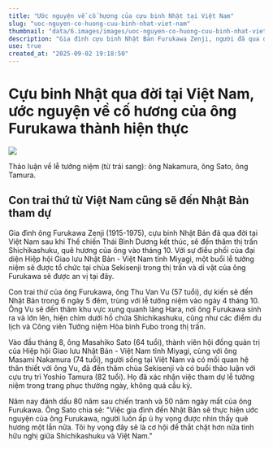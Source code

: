 ```yaml
---
title: "Ước nguyện về cố hương của cựu binh Nhật tại Việt Nam"
slug: "uoc-nguyen-co-huong-cuu-binh-nhat-viet-nam"
thumbnail: "data/6.images/images/uoc-nguyen-co-huong-cuu-binh-nhat-viet-nam.webp"
description: "Gia đình cựu binh Nhật Bản Furukawa Zenji, người đã qua đời tại Việt Nam sau Thế chiến II, sẽ đến thăm quê hương ông ở Miyagi để làm lễ tưởng niệm vào tháng 10, thực hiện ước nguyện trở về quê hương của ông."
use: true
created_at: "2025-09-02 19:18:50"
---
```


# Cựu binh Nhật qua đời tại Việt Nam, ước nguyện về cố hương của ông Furukawa thành hiện thực

![](/images/20250901-00000037-khks-000-1-view.webp)

Thảo luận về lễ tưởng niệm (từ trái sang): ông Nakamura, ông Sato, ông Tamura.

## Con trai thứ từ Việt Nam cũng sẽ đến Nhật Bản tham dự

Gia đình ông Furukawa Zenji (1915-1975), cựu binh Nhật Bản đã qua đời tại Việt Nam sau khi Thế chiến Thái Bình Dương kết thúc, sẽ đến thăm thị trấn Shichikashuku, quê hương của ông vào tháng 10. Với sự điều phối của đại diện Hiệp hội Giao lưu Nhật Bản - Việt Nam tỉnh Miyagi, một buổi lễ tưởng niệm sẽ được tổ chức tại chùa Sekisenji trong thị trấn và di vật của ông Furukawa sẽ được an vị tại đây.

Con trai thứ của ông Furukawa, ông Thu Van Vu (57 tuổi), dự kiến sẽ đến Nhật Bản trong 6 ngày 5 đêm, trùng với lễ tưởng niệm vào ngày 4 tháng 10. Ông Vu sẽ đến thăm khu vực xung quanh làng Hara, nơi ông Furukawa sinh ra và lớn lên, hiện chìm dưới hồ chứa Shichikashuku, cũng như các điểm du lịch và Công viên Tưởng niệm Hòa bình Fubo trong thị trấn.

Vào đầu tháng 8, ông Masahiko Sato (64 tuổi), thành viên hội đồng quản trị của Hiệp hội Giao lưu Nhật Bản - Việt Nam tỉnh Miyagi, cùng với ông Masami Nakamura (74 tuổi), người sống tại Việt Nam và có mối quan hệ thân thiết với ông Vu, đã đến thăm chùa Sekisenji và có buổi thảo luận với cựu trụ trì Yoshio Tamura (82 tuổi). Họ đã xác nhận việc tham dự lễ tưởng niệm trong trang phục thường ngày, không quá cầu kỳ.

Năm nay đánh dấu 80 năm sau chiến tranh và 50 năm ngày mất của ông Furukawa. Ông Sato chia sẻ: "Việc gia đình đến Nhật Bản sẽ thực hiện ước nguyện của ông Furukawa, người luôn ấp ủ hy vọng được nhìn thấy quê hương một lần nữa. Tôi hy vọng đây sẽ là cơ hội để thắt chặt hơn nữa tình hữu nghị giữa Shichikashuku và Việt Nam."